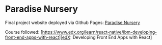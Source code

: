 # Paradise Nursery

Final project website deployed via Github Pages:
[Paradise Nursery](https://zannen.github.io/learning_react/products/)

Course followed:
[https://www.edx.org/learn/react-native/ibm-developing-front-end-apps-with-react][edX: Developing Front End Apps with React]
